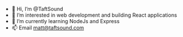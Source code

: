 - 👋 Hi, I’m @TaftSound
- 👀 I’m interested in web development and building React applications
- 🌱 I’m currently learning NodeJs and Express
- 📫 Email matt@taftsound.com

<!---
TaftSound/TaftSound is a ✨ special ✨ repository because its `README.md` (this file) appears on your GitHub profile.
You can click the Preview link to take a look at your changes.
--->

